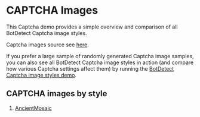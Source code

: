 # CAPTCHA Images

This Captcha demo provides a simple overview and comparison of all BotDetect Captcha image styles.

Captcha images source see [here](https://captcha.com/demos/features/captcha-demo.aspx).

If you prefer a large sample of randomly generated Captcha image samples, you can also see all BotDetect Captcha image styles in action (and compare how various Captcha settings affect them) by running the [BotDetect Captcha image styles demo](https://captcha.com/captcha-examples.html).

## CAPTCHA images by style

1. [AncientMosaic](https://github.com/ikostan/BotDetectCaptcha/tree/master/captcha_images/ancient_mosaic)
